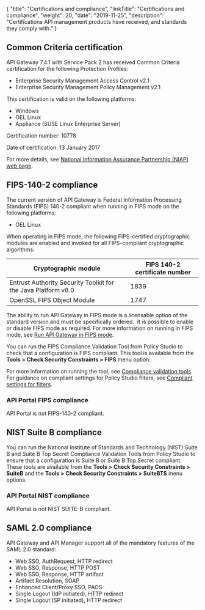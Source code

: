 {
"title": "Certifications and compliance",
"linkTitle": "Certifications and compliance",
"weight": 20,
"date": "2019-11-25",
"description": "Certifications API management products have received, and standards they comply with."
}

## Common Criteria certification

API Gateway 7.4.1 with Service Pack 2 has received Common Criteria certification for the following Protection Profiles:

* Enterprise Security Management Access Control v2.1
* Enterprise Security Management Policy Management v2.1

This certification is valid on the following platforms:

* Windows
* OEL Linux
* Appliance (SUSE Linux Enterprise Server)

Certification number: 10778

Date of certification: 13 January 2017

For more details, see [National Information Assurance Partnership (NIAP) web page](https://www.niap-ccevs.org/Product/Compliant.cfm?pid=10778).

## FIPS-140-2 compliance

The current version of API Gateway is Federal Information Processing Standards (FIPS) 140-2 compliant when running in FIPS mode on the following platforms:

* OEL Linux

When operating in FIPS mode, the following FIPS-certified cryptographic modules are enabled and invoked for all FIPS-compliant cryptographic algorithms:

| Cryptographic module                                          | FIPS 140-2 certificate number |
|---------------------------------------------------------------|-------------------------------|
| Entrust Authority Security Toolkit for the Java Platform v8.0 | 1839                          |
| OpenSSL FIPS Object Module                                    | 1747                          |

The ability to run API Gateway in FIPS mode is a licensable option of the standard version and must be specifically ordered.  It is possible to enable or disable FIPS mode as required. For more information on running in FIPS mode, see
[Run API Gateway in FIPS mode](/docs/apigtw_security/admin_fips/).

You can run the FIPS Compliance Validation Tool from Policy Studio to check that a configuration is FIPS compliant. This tool is available from the **Tools > Check Security Constraints > FIPS** menu option.

For more information on running the tool, see [Compliance validation tools](/docs/apigw_poldev/general_validation_tools/). For guidance on compliant settings for Policy Studio filters, see [Compliant settings for filters](/docs/apimgmt_security/compliance_appendix/).

### API Portal FIPS compliance

API Portal is not FIPS-140-2 compliant.

## NIST Suite B compliance

You can run the National Institute of Standards and Technology (NIST) Suite B and Suite B Top Secret Compliance Validation Tools from Policy Studio to ensure that a configuration is Suite B or Suite B Top Secret compliant. These tools are available from the **Tools > Check Security Constraints > SuiteB** and the **Tools > Check Security Constraints > SuiteBTS** menu options.

### API Portal NIST compliance

API Portal is not NIST SUITE-B compliant.

## SAML 2.0 compliance

API Gateway and API Manager support all of the mandatory features of the SAML 2.0 standard:

* Web SSO, AuthRequest, HTTP redirect
* Web SSO, Response, HTTP POST
* Web SSO, Response, HTTP artifact
* Artifact Resolution, SOAP
* Enhanced Client/Proxy SSO, PAOS
* Single Logout (IdP initiated), HTTP redirect
* Single Logout (SP initiated), HTTP redirect
